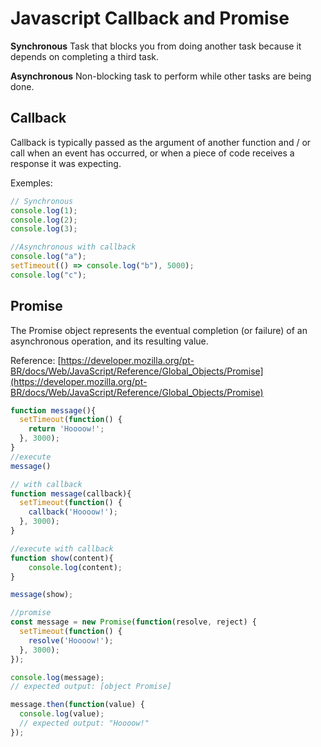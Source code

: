 # Javascript Callback and Promise

**Synchronous**
Task that blocks you from doing another task because it depends on completing a third task.

**Asynchronous**
Non-blocking task to perform while other tasks are being done.

## Callback

Callback is typically passed as the argument of another function and / or call when an event has occurred, or when a piece of code receives a response it was expecting.

Exemples:

```javascript
// Synchronous
console.log(1);
console.log(2);
console.log(3);
```

```javascript
//Asynchronous with callback
console.log("a");
setTimeout(() => console.log("b"), 5000);
console.log("c");
```

## Promise

The Promise object represents the eventual completion (or failure) of an asynchronous operation, and its resulting value.

Reference: [https://developer.mozilla.org/pt-BR/docs/Web/JavaScript/Reference/Global_Objects/Promise](https://developer.mozilla.org/pt-BR/docs/Web/JavaScript/Reference/Global_Objects/Promise)

```javascript
function message(){
  setTimeout(function() {
    return 'Hoooow!';
  }, 3000);
}
//execute
message()
```

```javascript
// with callback
function message(callback){
  setTimeout(function() {
    callback('Hoooow!');
  }, 3000);
}

//execute with callback
function show(content){
	console.log(content);
}

message(show);

```


```javascript
//promise
const message = new Promise(function(resolve, reject) {
  setTimeout(function() {
    resolve('Hoooow!');
  }, 3000);
});

console.log(message);
// expected output: [object Promise]

message.then(function(value) {
  console.log(value);
  // expected output: "Hoooow!"
});

```

